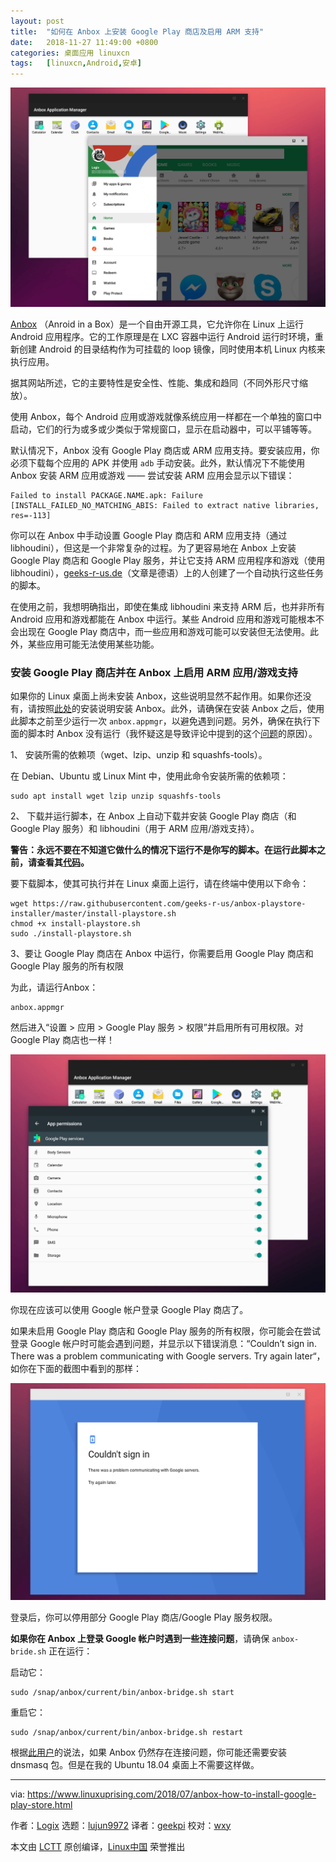```yaml
---
layout: post
title:	"如何在 Anbox 上安装 Google Play 商店及启用 ARM 支持"
date:	2018-11-27 11:49:00 +0800 
categories:	桌面应用 linuxcn 
tags:	[linuxcn,Android,安卓]
---
```



![](/Asserts/Images/album/201811/27/115100j1mj9blltf1njvav.png)


[Anbox](https://anbox.io/) （Anroid in a Box）是一个自由开源工具，它允许你在 Linux 上运行 Android 应用程序。它的工作原理是在 LXC 容器中运行 Android 运行时环境，重新创建 Android 的目录结构作为可挂载的 loop 镜像，同时使用本机 Linux 内核来执行应用。


据其网站所述，它的主要特性是安全性、性能、集成和趋同（不同外形尺寸缩放）。


使用 Anbox，每个 Android 应用或游戏就像系统应用一样都在一个单独的窗口中启动，它们的行为或多或少类似于常规窗口，显示在启动器中，可以平铺等等。


默认情况下，Anbox 没有 Google Play 商店或 ARM 应用支持。要安装应用，你必须下载每个应用的 APK 并使用 `adb` 手动安装。此外，默认情况下不能使用 Anbox 安装 ARM 应用或游戏 —— 尝试安装 ARM 应用会显示以下错误：



```
Failed to install PACKAGE.NAME.apk: Failure [INSTALL_FAILED_NO_MATCHING_ABIS: Failed to extract native libraries, res=-113]

```

你可以在 Anbox 中手动设置 Google Play 商店和 ARM 应用支持（通过 libhoudini），但这是一个非常复杂的过程。为了更容易地在 Anbox 上安装 Google Play 商店和 Google Play 服务，并让它支持 ARM 应用程序和游戏（使用 libhoudini），[geeks-r-us.de](https://geeks-r-us.de/2017/08/26/android-apps-auf-dem-linux-desktop/)（文章是德语）上的人创建了一个自动执行这些任务的脚本。


在使用之前，我想明确指出，即使在集成 libhoudini 来支持 ARM 后，也并非所有 Android 应用和游戏都能在 Anbox 中运行。某些 Android 应用和游戏可能根本不会出现在 Google Play 商店中，而一些应用和游戏可能可以安装但无法使用。此外，某些应用可能无法使用某些功能。


### 安装 Google Play 商店并在 Anbox 上启用 ARM 应用/游戏支持


如果你的 Linux 桌面上尚未安装 Anbox，这些说明显然不起作用。如果你还没有，请按照[此处](https://github.com/anbox/anbox/blob/master/docs/install.md)的安装说明安装 Anbox。此外，请确保在安装 Anbox 之后，使用此脚本之前至少运行一次 `anbox.appmgr`，以避免遇到问题。另外，确保在执行下面的脚本时 Anbox 没有运行（我怀疑这是导致评论中提到的这个[问题](https://www.linuxuprising.com/2018/07/anbox-how-to-install-google-play-store.html?showComment=1533506821283#c4415289781078860898)的原因）。


1、 安装所需的依赖项（wget、lzip、unzip 和 squashfs-tools）。


在 Debian、Ubuntu 或 Linux Mint 中，使用此命令安装所需的依赖项：



```
sudo apt install wget lzip unzip squashfs-tools
```

2、 下载并运行脚本，在 Anbox 上自动下载并安装 Google Play 商店（和 Google Play 服务）和 libhoudini（用于 ARM 应用/游戏支持）。


**警告：永远不要在不知道它做什么的情况下运行不是你写的脚本。在运行此脚本之前，请查看其[代码](https://github.com/geeks-r-us/anbox-playstore-installer/blob/master/install-playstore.sh)。**


要下载脚本，使其可执行并在 Linux 桌面上运行，请在终端中使用以下命令：



```
wget https://raw.githubusercontent.com/geeks-r-us/anbox-playstore-installer/master/install-playstore.sh
chmod +x install-playstore.sh
sudo ./install-playstore.sh
```

3、要让 Google Play 商店在 Anbox 中运行，你需要启用 Google Play 商店和 Google Play 服务的所有权限


为此，请运行Anbox：



```
anbox.appmgr
```

然后进入“设置 > 应用 > Google Play 服务 > 权限”并启用所有可用权限。对 Google Play 商店也一样！


![](/Asserts/Images/album/201811/27/115119t8cbag1bd4abtzd4.png)


你现在应该可以使用 Google 帐户登录 Google Play 商店了。


如果未启用 Google Play 商店和 Google Play 服务的所有权限，你可能会在尝试登录 Google 帐户时可能会遇到问题，并显示以下错误消息：“Couldn’t sign in. There was a problem communicating with Google servers. Try again later“，如你在下面的截图中看到的那样：


![](/Asserts/Images/album/201811/27/115128vbbwmue4uz2yv230.png)


登录后，你可以停用部分 Google Play 商店/Google Play 服务权限。


**如果你在 Anbox 上登录 Google 帐户时遇到一些连接问题**，请确保 `anbox-bride.sh` 正在运行：


启动它：



```
sudo /snap/anbox/current/bin/anbox-bridge.sh start
```

重启它：



```
sudo /snap/anbox/current/bin/anbox-bridge.sh restart
```

根据[此用户](https://github.com/anbox/anbox/issues/118#issuecomment-295270113)的说法，如果 Anbox 仍然存在连接问题，你可能还需要安装 dnsmasq 包。但是在我的 Ubuntu 18.04 桌面上不需要这样做。




---


via: <https://www.linuxuprising.com/2018/07/anbox-how-to-install-google-play-store.html>


作者：[Logix](https://plus.google.com/118280394805678839070) 选题：[lujun9972](https://github.com/lujun9972) 译者：[geekpi](https://github.com/geekpi) 校对：[wxy](https://github.com/wxy)


本文由 [LCTT](https://github.com/LCTT/TranslateProject) 原创编译，[Linux中国](https://linux.cn/) 荣誉推出
